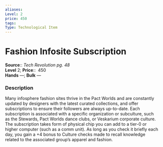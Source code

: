```yaml
---
aliases: 
Level: 2
price: 450
tags: 
Type: Technological Item
---
```


# Fashion Infosite Subscription

**Source**:: _Tech Revolution pg. 48_  
**Level** 2;
**Price**::  450  
**Hands** —; **Bulk** —

### Description

Many infosphere fashion sites thrive in the Pact Worlds and are constantly updated by designers with the latest curated collections, and offer subscriptions to ensure their followers are always up-to-date. Each subscription is associated with a specific organization or subculture, such as the Stewards, Pact Worlds dance clubs, or Veskarium corporate culture. The subscription takes form of physical chip you can add to a tier-0 or higher computer (such as a comm unit). As long as you check it briefly each day, you gain a +4 bonus to Culture checks made to recall knowledge related to the associated group’s apparel and fashion.
